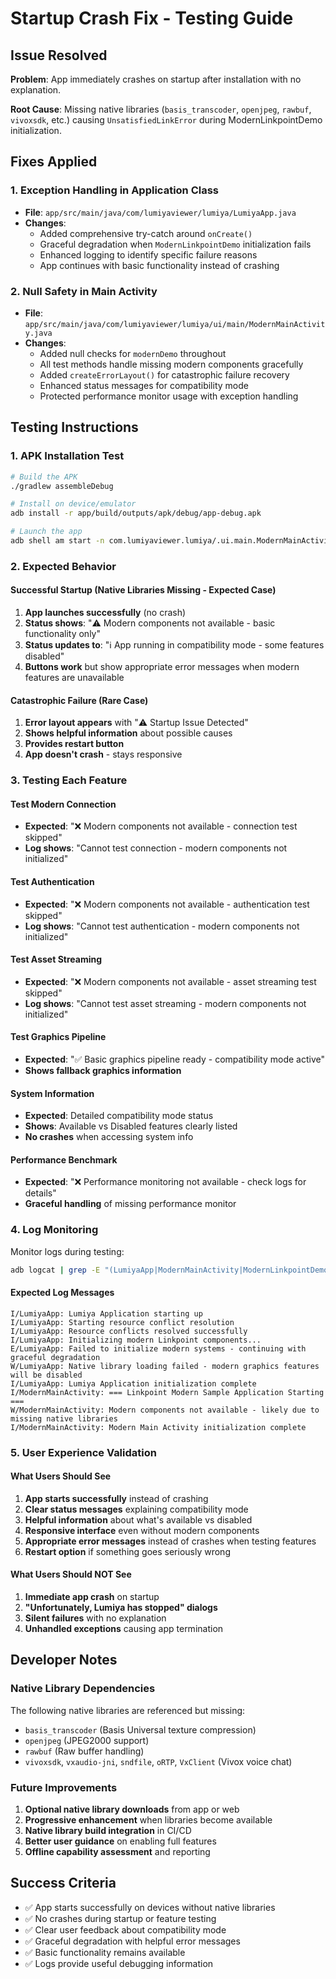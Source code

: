 # Startup Crash Fix - Testing Guide

## Issue Resolved
**Problem**: App immediately crashes on startup after installation with no explanation.

**Root Cause**: Missing native libraries (`basis_transcoder`, `openjpeg`, `rawbuf`, `vivoxsdk`, etc.) causing `UnsatisfiedLinkError` during ModernLinkpointDemo initialization.

## Fixes Applied

### 1. Exception Handling in Application Class
- **File**: `app/src/main/java/com/lumiyaviewer/lumiya/LumiyaApp.java`
- **Changes**: 
  - Added comprehensive try-catch around `onCreate()` 
  - Graceful degradation when `ModernLinkpointDemo` initialization fails
  - Enhanced logging to identify specific failure reasons
  - App continues with basic functionality instead of crashing

### 2. Null Safety in Main Activity  
- **File**: `app/src/main/java/com/lumiyaviewer/lumiya/ui/main/ModernMainActivity.java`
- **Changes**:
  - Added null checks for `modernDemo` throughout
  - All test methods handle missing modern components gracefully
  - Added `createErrorLayout()` for catastrophic failure recovery
  - Enhanced status messages for compatibility mode
  - Protected performance monitor usage with exception handling

## Testing Instructions

### 1. APK Installation Test
```bash
# Build the APK
./gradlew assembleDebug

# Install on device/emulator
adb install -r app/build/outputs/apk/debug/app-debug.apk

# Launch the app
adb shell am start -n com.lumiyaviewer.lumiya/.ui.main.ModernMainActivity
```

### 2. Expected Behavior

#### Successful Startup (Native Libraries Missing - Expected Case)
1. **App launches successfully** (no crash)
2. **Status shows**: "⚠️ Modern components not available - basic functionality only"
3. **Status updates to**: "ℹ️ App running in compatibility mode - some features disabled"
4. **Buttons work** but show appropriate error messages when modern features are unavailable

#### Catastrophic Failure (Rare Case)
1. **Error layout appears** with "⚠️ Startup Issue Detected"
2. **Shows helpful information** about possible causes
3. **Provides restart button**
4. **App doesn't crash** - stays responsive

### 3. Testing Each Feature

#### Test Modern Connection
- **Expected**: "❌ Modern components not available - connection test skipped"
- **Log shows**: "Cannot test connection - modern components not initialized"

#### Test Authentication
- **Expected**: "❌ Modern components not available - authentication test skipped" 
- **Log shows**: "Cannot test authentication - modern components not initialized"

#### Test Asset Streaming
- **Expected**: "❌ Modern components not available - asset streaming test skipped"
- **Log shows**: "Cannot test asset streaming - modern components not initialized"

#### Test Graphics Pipeline
- **Expected**: "✅ Basic graphics pipeline ready - compatibility mode active"
- **Shows fallback graphics information**

#### System Information
- **Expected**: Detailed compatibility mode status
- **Shows**: Available vs Disabled features clearly listed
- **No crashes** when accessing system info

#### Performance Benchmark
- **Expected**: "❌ Performance monitoring not available - check logs for details"
- **Graceful handling** of missing performance monitor

### 4. Log Monitoring
Monitor logs during testing:
```bash
adb logcat | grep -E "(LumiyaApp|ModernMainActivity|ModernLinkpointDemo|UnsatisfiedLinkError)"
```

#### Expected Log Messages
```
I/LumiyaApp: Lumiya Application starting up
I/LumiyaApp: Starting resource conflict resolution  
I/LumiyaApp: Resource conflicts resolved successfully
I/LumiyaApp: Initializing modern Linkpoint components...
E/LumiyaApp: Failed to initialize modern systems - continuing with graceful degradation
W/LumiyaApp: Native library loading failed - modern graphics features will be disabled
I/LumiyaApp: Lumiya Application initialization complete
I/ModernMainActivity: === Linkpoint Modern Sample Application Starting ===
W/ModernMainActivity: Modern components not available - likely due to missing native libraries
I/ModernMainActivity: Modern Main Activity initialization complete
```

### 5. User Experience Validation

#### What Users Should See
1. **App starts successfully** instead of crashing
2. **Clear status messages** explaining compatibility mode
3. **Helpful information** about what's available vs disabled  
4. **Responsive interface** even without modern components
5. **Appropriate error messages** instead of crashes when testing features
6. **Restart option** if something goes seriously wrong

#### What Users Should NOT See  
1. **Immediate app crash** on startup
2. **"Unfortunately, Lumiya has stopped" dialogs**
3. **Silent failures** with no explanation
4. **Unhandled exceptions** causing app termination

## Developer Notes

### Native Library Dependencies
The following native libraries are referenced but missing:
- `basis_transcoder` (Basis Universal texture compression)
- `openjpeg` (JPEG2000 support) 
- `rawbuf` (Raw buffer handling)
- `vivoxsdk`, `vxaudio-jni`, `sndfile`, `oRTP`, `VxClient` (Vivox voice chat)

### Future Improvements
1. **Optional native library downloads** from app or web
2. **Progressive enhancement** when libraries become available
3. **Native library build integration** in CI/CD
4. **Better user guidance** on enabling full features
5. **Offline capability assessment** and reporting

## Success Criteria
- ✅ App starts successfully on devices without native libraries
- ✅ No crashes during startup or feature testing
- ✅ Clear user feedback about compatibility mode
- ✅ Graceful degradation with helpful error messages
- ✅ Basic functionality remains available
- ✅ Logs provide useful debugging information